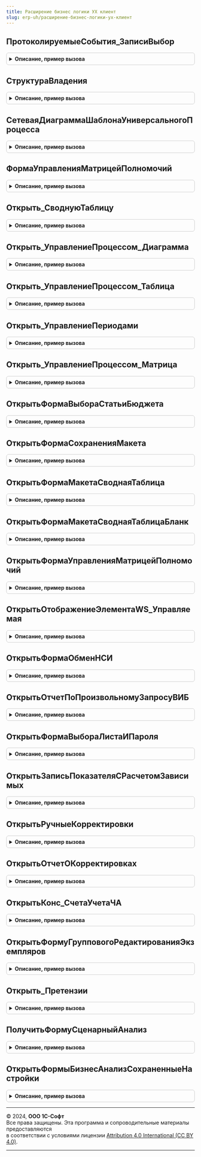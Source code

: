 ```yaml
---
title: Расширение бизнес логики УХ клиент
slug: erp-uh/расширение-бизнес-логики-ух-клиент
---
```



## ПротоколируемыеСобытия_ЗаписиВыбор
<details style="margin: 1em 0; padding: 0.5em; border: 1px solid #ccc; border-radius: 6px;">

<summary style="font-weight: bold; cursor: pointer;">Описание, пример вызова</summary>

```bsl


// Обработка события выбора строки ТЧ "Записи" справочника
// ПротоколируемыеСобытия.
//
Процедура ПротоколируемыеСобытия_ЗаписиВыбор(Форма, ПротоколируемоеСобытие, СтрокаЗаписи) Экспорт
```

Пример вызова
```bsl
РасширениеБизнесЛогикиУХКлиент.ПротоколируемыеСобытия_ЗаписиВыбор(Форма, ПротоколируемоеСобытие, СтрокаЗаписи) 
```
</details>

## СтруктураВладения
<details style="margin: 1em 0; padding: 0.5em; border: 1px solid #ccc; border-radius: 6px;">

<summary style="font-weight: bold; cursor: pointer;">Описание, пример вызова</summary>

```bsl

Процедура СтруктураВладения(ПараметрыОткрытия) Экспорт
```

Пример вызова
```bsl
РасширениеБизнесЛогикиУХКлиент.СтруктураВладения(ПараметрыОткрытия) 
```
</details>

## СетеваяДиаграммаШаблонаУниверсальногоПроцесса
<details style="margin: 1em 0; padding: 0.5em; border: 1px solid #ccc; border-radius: 6px;">

<summary style="font-weight: bold; cursor: pointer;">Описание, пример вызова</summary>

```bsl

Процедура СетеваяДиаграммаШаблонаУниверсальногоПроцесса(ПараметрыОткрытия) Экспорт
```

Пример вызова
```bsl
РасширениеБизнесЛогикиУХКлиент.СетеваяДиаграммаШаблонаУниверсальногоПроцесса(ПараметрыОткрытия) 
```
</details>

## ФормаУправленияМатрицейПолномочий
<details style="margin: 1em 0; padding: 0.5em; border: 1px solid #ccc; border-radius: 6px;">

<summary style="font-weight: bold; cursor: pointer;">Описание, пример вызова</summary>

```bsl

Процедура ФормаУправленияМатрицейПолномочий(ПараметрыОткрытия) Экспорт
```

Пример вызова
```bsl
РасширениеБизнесЛогикиУХКлиент.ФормаУправленияМатрицейПолномочий(ПараметрыОткрытия) 
```
</details>

## Открыть_СводнуюТаблицу
<details style="margin: 1em 0; padding: 0.5em; border: 1px solid #ccc; border-radius: 6px;">

<summary style="font-weight: bold; cursor: pointer;">Описание, пример вызова</summary>

```bsl

Процедура Открыть_СводнуюТаблицу(СтруктураПараметров,ЭтаФорма) Экспорт
```

Пример вызова
```bsl
РасширениеБизнесЛогикиУХКлиент.Открыть_СводнуюТаблицу(СтруктураПараметров, ЭтаФорма) 
```
</details>

## Открыть_УправлениеПроцессом_Диаграмма
<details style="margin: 1em 0; padding: 0.5em; border: 1px solid #ccc; border-radius: 6px;">

<summary style="font-weight: bold; cursor: pointer;">Описание, пример вызова</summary>

```bsl

Процедура Открыть_УправлениеПроцессом_Диаграмма(СтруктураПараметров) Экспорт
```

Пример вызова
```bsl
РасширениеБизнесЛогикиУХКлиент.Открыть_УправлениеПроцессом_Диаграмма(СтруктураПараметров) 
```
</details>

## Открыть_УправлениеПроцессом_Таблица
<details style="margin: 1em 0; padding: 0.5em; border: 1px solid #ccc; border-radius: 6px;">

<summary style="font-weight: bold; cursor: pointer;">Описание, пример вызова</summary>

```bsl

Процедура Открыть_УправлениеПроцессом_Таблица(СтруктураПараметров) Экспорт
```

Пример вызова
```bsl
РасширениеБизнесЛогикиУХКлиент.Открыть_УправлениеПроцессом_Таблица(СтруктураПараметров) 
```
</details>

## Открыть_УправлениеПериодами
<details style="margin: 1em 0; padding: 0.5em; border: 1px solid #ccc; border-radius: 6px;">

<summary style="font-weight: bold; cursor: pointer;">Описание, пример вызова</summary>

```bsl

Процедура Открыть_УправлениеПериодами(СтруктураПараметров) Экспорт
```

Пример вызова
```bsl
РасширениеБизнесЛогикиУХКлиент.Открыть_УправлениеПериодами(СтруктураПараметров) 
```
</details>

## Открыть_УправлениеПроцессом_Матрица
<details style="margin: 1em 0; padding: 0.5em; border: 1px solid #ccc; border-radius: 6px;">

<summary style="font-weight: bold; cursor: pointer;">Описание, пример вызова</summary>

```bsl

Процедура Открыть_УправлениеПроцессом_Матрица(СтруктураПараметров) Экспорт
```

Пример вызова
```bsl
РасширениеБизнесЛогикиУХКлиент.Открыть_УправлениеПроцессом_Матрица(СтруктураПараметров) 
```
</details>

## ОткрытьФормаВыбораСтатьиБюджета
<details style="margin: 1em 0; padding: 0.5em; border: 1px solid #ccc; border-radius: 6px;">

<summary style="font-weight: bold; cursor: pointer;">Описание, пример вызова</summary>

```bsl

Процедура ОткрытьФормаВыбораСтатьиБюджета(СтруктураПараметров,ВладелецФормы) Экспорт
```

Пример вызова
```bsl
РасширениеБизнесЛогикиУХКлиент.ОткрытьФормаВыбораСтатьиБюджета(СтруктураПараметров, ВладелецФормы) 
```
</details>

## ОткрытьФормаСохраненияМакета
<details style="margin: 1em 0; padding: 0.5em; border: 1px solid #ccc; border-radius: 6px;">

<summary style="font-weight: bold; cursor: pointer;">Описание, пример вызова</summary>

```bsl

Процедура ОткрытьФормаСохраненияМакета(СтруктураПараметров,ВладелецФормы) Экспорт
```

Пример вызова
```bsl
РасширениеБизнесЛогикиУХКлиент.ОткрытьФормаСохраненияМакета(СтруктураПараметров, ВладелецФормы) 
```
</details>

## ОткрытьФормаМакетаСводнаяТаблица
<details style="margin: 1em 0; padding: 0.5em; border: 1px solid #ccc; border-radius: 6px;">

<summary style="font-weight: bold; cursor: pointer;">Описание, пример вызова</summary>

```bsl

Процедура ОткрытьФормаМакетаСводнаяТаблица(СтруктураПараметров) Экспорт
```

Пример вызова
```bsl
РасширениеБизнесЛогикиУХКлиент.ОткрытьФормаМакетаСводнаяТаблица(СтруктураПараметров) 
```
</details>

## ОткрытьФормаМакетаСводнаяТаблицаБланк
<details style="margin: 1em 0; padding: 0.5em; border: 1px solid #ccc; border-radius: 6px;">

<summary style="font-weight: bold; cursor: pointer;">Описание, пример вызова</summary>

```bsl

Процедура ОткрытьФормаМакетаСводнаяТаблицаБланк(СтруктураПараметров) Экспорт
```

Пример вызова
```bsl
РасширениеБизнесЛогикиУХКлиент.ОткрытьФормаМакетаСводнаяТаблицаБланк(СтруктураПараметров) 
```
</details>

## ОткрытьФормаУправленияМатрицейПолномочий
<details style="margin: 1em 0; padding: 0.5em; border: 1px solid #ccc; border-radius: 6px;">

<summary style="font-weight: bold; cursor: pointer;">Описание, пример вызова</summary>

```bsl

Процедура ОткрытьФормаУправленияМатрицейПолномочий(СтруктураПараметров) Экспорт
```

Пример вызова
```bsl
РасширениеБизнесЛогикиУХКлиент.ОткрытьФормаУправленияМатрицейПолномочий(СтруктураПараметров) 
```
</details>

## ОткрытьОтображениеЭлементаWS_Управляемая
<details style="margin: 1em 0; padding: 0.5em; border: 1px solid #ccc; border-radius: 6px;">

<summary style="font-weight: bold; cursor: pointer;">Описание, пример вызова</summary>

```bsl

Процедура ОткрытьОтображениеЭлементаWS_Управляемая(СтруктураПараметров) Экспорт
```

Пример вызова
```bsl
РасширениеБизнесЛогикиУХКлиент.ОткрытьОтображениеЭлементаWS_Управляемая(СтруктураПараметров) 
```
</details>

## ОткрытьФормаОбменНСИ
<details style="margin: 1em 0; padding: 0.5em; border: 1px solid #ccc; border-radius: 6px;">

<summary style="font-weight: bold; cursor: pointer;">Описание, пример вызова</summary>

```bsl

Процедура ОткрытьФормаОбменНСИ(СтруктураПараметров) Экспорт
```

Пример вызова
```bsl
РасширениеБизнесЛогикиУХКлиент.ОткрытьФормаОбменНСИ(СтруктураПараметров) 
```
</details>

## ОткрытьОтчетПоПроизвольномуЗапросуВИБ
<details style="margin: 1em 0; padding: 0.5em; border: 1px solid #ccc; border-radius: 6px;">

<summary style="font-weight: bold; cursor: pointer;">Описание, пример вызова</summary>

```bsl

Процедура ОткрытьОтчетПоПроизвольномуЗапросуВИБ(ДанныеРасшифровки) Экспорт
```

Пример вызова
```bsl
РасширениеБизнесЛогикиУХКлиент.ОткрытьОтчетПоПроизвольномуЗапросуВИБ(ДанныеРасшифровки) 
```
</details>

## ОткрытьФормаВыбораЛистаИПароля
<details style="margin: 1em 0; padding: 0.5em; border: 1px solid #ccc; border-radius: 6px;">

<summary style="font-weight: bold; cursor: pointer;">Описание, пример вызова</summary>

```bsl

Процедура ОткрытьФормаВыбораЛистаИПароля(СтруктураПараметровФормы, ЭтаФорма,ОписаниеОЗакрытии) Экспорт
```

Пример вызова
```bsl
РасширениеБизнесЛогикиУХКлиент.ОткрытьФормаВыбораЛистаИПароля(СтруктураПараметровФормы, ЭтаФорма, ОписаниеОЗакрытии) 
```
</details>

## ОткрытьЗаписьПоказателяСРасчетомЗависимых
<details style="margin: 1em 0; padding: 0.5em; border: 1px solid #ccc; border-radius: 6px;">

<summary style="font-weight: bold; cursor: pointer;">Описание, пример вызова</summary>

```bsl


Процедура ОткрытьЗаписьПоказателяСРасчетомЗависимых(СтруктураПараметров) Экспорт
```

Пример вызова
```bsl
РасширениеБизнесЛогикиУХКлиент.ОткрытьЗаписьПоказателяСРасчетомЗависимых(СтруктураПараметров) 
```
</details>

## ОткрытьРучныеКорректировки
<details style="margin: 1em 0; padding: 0.5em; border: 1px solid #ccc; border-radius: 6px;">

<summary style="font-weight: bold; cursor: pointer;">Описание, пример вызова</summary>

```bsl

Процедура ОткрытьРучныеКорректировки(СтруктураПараметров,Владелец) Экспорт
```

Пример вызова
```bsl
РасширениеБизнесЛогикиУХКлиент.ОткрытьРучныеКорректировки(СтруктураПараметров, Владелец) 
```
</details>

## ОткрытьОтчетОКорректировках
<details style="margin: 1em 0; padding: 0.5em; border: 1px solid #ccc; border-radius: 6px;">

<summary style="font-weight: bold; cursor: pointer;">Описание, пример вызова</summary>

```bsl

Процедура ОткрытьОтчетОКорректировках(СтруктураПараметров,Владелец) Экспорт
```

Пример вызова
```bsl
РасширениеБизнесЛогикиУХКлиент.ОткрытьОтчетОКорректировках(СтруктураПараметров, Владелец) 
```
</details>

## ОткрытьКонс_СчетаУчетаЧА
<details style="margin: 1em 0; padding: 0.5em; border: 1px solid #ccc; border-radius: 6px;">

<summary style="font-weight: bold; cursor: pointer;">Описание, пример вызова</summary>

```bsl

Процедура ОткрытьКонс_СчетаУчетаЧА() Экспорт
```

Пример вызова
```bsl
РасширениеБизнесЛогикиУХКлиент.ОткрытьКонс_СчетаУчетаЧА() 
```
</details>

## ОткрытьФормуГрупповогоРедактированияЭкземпляров
<details style="margin: 1em 0; padding: 0.5em; border: 1px solid #ccc; border-radius: 6px;">

<summary style="font-weight: bold; cursor: pointer;">Описание, пример вызова</summary>

```bsl

Процедура ОткрытьФормуГрупповогоРедактированияЭкземпляров(СтруктураПараметровВход) Экспорт
```

Пример вызова
```bsl
РасширениеБизнесЛогикиУХКлиент.ОткрытьФормуГрупповогоРедактированияЭкземпляров(СтруктураПараметровВход) 
```
</details>

## Открыть_Претензии
<details style="margin: 1em 0; padding: 0.5em; border: 1px solid #ccc; border-radius: 6px;">

<summary style="font-weight: bold; cursor: pointer;">Описание, пример вызова</summary>

```bsl

Процедура Открыть_Претензии() Экспорт
```

Пример вызова
```bsl
РасширениеБизнесЛогикиУХКлиент.Открыть_Претензии() 
```
</details>

## ПолучитьФормуСценарныйАнализ
<details style="margin: 1em 0; padding: 0.5em; border: 1px solid #ccc; border-radius: 6px;">

<summary style="font-weight: bold; cursor: pointer;">Описание, пример вызова</summary>

```bsl

Функция ПолучитьФормуСценарныйАнализ(СтруктураПараметров) Экспорт
```

Пример вызова
```bsl
Результат = РасширениеБизнесЛогикиУХКлиент.ПолучитьФормуСценарныйАнализ(СтруктураПараметров) 
```
</details>

## ОткрытьФормыБизнесАнализСохраненныеНастройки
<details style="margin: 1em 0; padding: 0.5em; border: 1px solid #ccc; border-radius: 6px;">

<summary style="font-weight: bold; cursor: pointer;">Описание, пример вызова</summary>

```bsl

Процедура ОткрытьФормыБизнесАнализСохраненныеНастройки(НастраиваемыйОбъектВход, СсылкаВход, Отказ) Экспорт
```

Пример вызова
```bsl
РасширениеБизнесЛогикиУХКлиент.ОткрытьФормыБизнесАнализСохраненныеНастройки(НастраиваемыйОбъектВход, СсылкаВход, Отказ) 
```
</details>

---

© 2024, **ООО 1С-Софт**  
Все права защищены. Эта программа и сопроводительные материалы предоставляются  
в соответствии с условиями лицензии [Attribution 4.0 International (CC BY 4.0)](https://creativecommons.org/licenses/by/4.0/legalcode).

---
